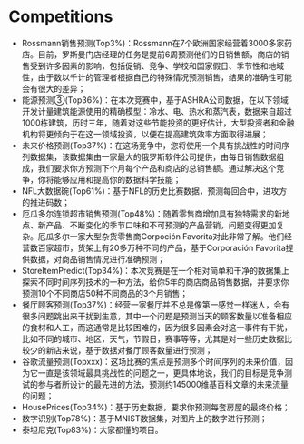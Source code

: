 # Competitions

- Rossmann销售预测(Top3%)：Rossmann在7个欧洲国家经营着3000多家药店。目前，罗斯曼门店经理的任务是提前6周预测他们的日销售额，商店的销售受到许多因素的影响，包括促销、竞争、学校和国家假日、季节性和地域性，由于数以千计的管理者根据自己的特殊情况预测销售，结果的准确性可能会有很大的差异；
- 能源预测③(Top36%)：在本次竞赛中，基于ASHRA公司数据，在以下领域开发计量建筑能源使用的精确模型：冷水、电、热水和蒸汽表，数据来自超过1000栋建筑，历时三年，随着对这些节能投资的更好估计，大型投资者和金融机构将更倾向于在这一领域投资，以便在提高建筑效率方面取得进展；
- 未来价格预测(Top37%)：在这场竞争中，您将使用一个具有挑战性的时间序列数据集，该数据集由一家最大的俄罗斯软件公司提供，由每日销售数据组成，我们要求你方预测下个月每个产品和商店的总销售额。通过解决这个竞争，你将能够应用和提高你的数据科学技能；
- NFL大数据碗(Top61%)：基于NFL的历史比赛数据，预测每回合中，进攻方的推进码数；
- 厄瓜多尔连锁超市销售预测(Top48%)：随着零售商增加具有独特需求的新地点、新产品、不断变化的季节口味和不可预测的产品营销，问题变得更加复杂。厄瓜多尔一家大型杂货零售商Corpoción Favorita对此非常了解。他们经营数百家超市，货架上有20多万种不同的产品，基于Corporación Favorita提供数据，对商品销售情况进行准确预测；
- StoreItemPredict(Top34%)：本次竞赛是在一个相对简单和干净的数据集上探索不同时间序列技术的一种方法，给你5年的商店商品销售数据，并要求你预测10个不同商店50种不同商品的3个月销售；
- 餐厅顾客预测(Top37%)：经营一家餐厅并不总是像第一感觉一样迷人，会有很多问题跳出来干扰到生意，其中一个问题是预测当天的顾客数量以准备相应的食材和人工，而这通常是比较困难的，因为很多因素会对这一事件有干扰，比如不同的城市、地区，天气，节假日，赛事等等，尤其是对一些历史数据比较少的新店来说，基于数据对餐厅顾客数量进行预测；
- 谷歌流量预测(Topxxx)：这场比赛的焦点是预测多个时间序列的未来价值，因为它一直是该领域最具挑战性的问题之一，更具体地说，我们的目标是竞争测试的参与者所设计的最先进的方法，预测约145000维基百科文章的未来流量的问题；
- HousePrices(Top34%)：基于历史数据，要求你预测每套房屋的最终价格；
- 数字识别(Top78%)：基于MNIST数据集，对图片上的数字进行预测；
- 泰坦尼克(Top83%)：大家都懂的项目。
